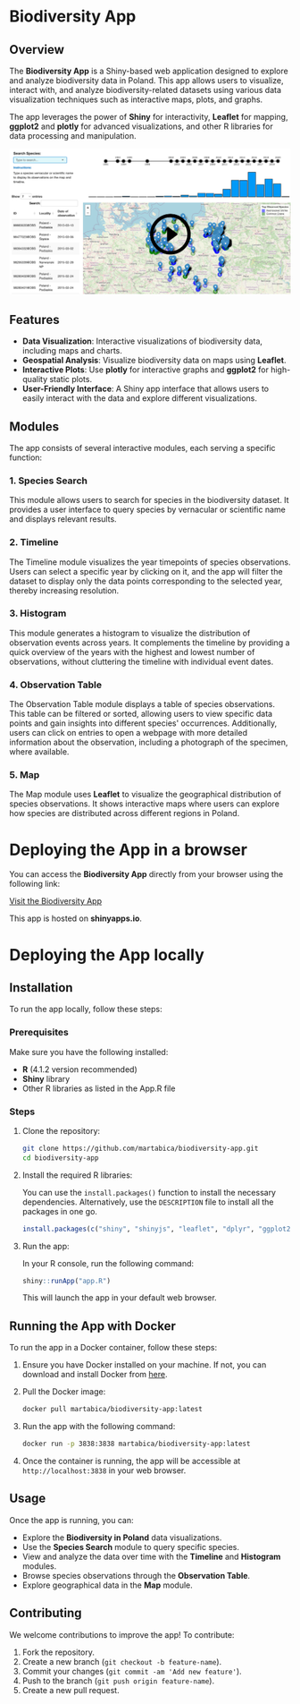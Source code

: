 
# Biodiversity App

## Overview

The **Biodiversity App** is a Shiny-based web application designed to explore and analyze biodiversity data in Poland. This app allows users to visualize, interact with, and analyze biodiversity-related datasets using various data visualization techniques such as interactive maps, plots, and graphs.

The app leverages the power of **Shiny** for interactivity, **Leaflet** for mapping, **ggplot2** and **plotly** for advanced visualizations, and other R libraries for data processing and manipulation.

[![Demo Video](play-video.png)](https://www.youtube.com/watch?v=hd-cIeGl7kk&ab_channel=MartaBica)

## Features

- **Data Visualization**: Interactive visualizations of biodiversity data, including maps and charts.
- **Geospatial Analysis**: Visualize biodiversity data on maps using **Leaflet**.
- **Interactive Plots**: Use **plotly** for interactive graphs and **ggplot2** for high-quality static plots.
- **User-Friendly Interface**: A Shiny app interface that allows users to easily interact with the data and explore different visualizations.

## Modules

The app consists of several interactive modules, each serving a specific function:

### 1. **Species Search**
This module allows users to search for species in the biodiversity dataset. It provides a user interface to query species by vernacular or scientific name and displays relevant results.

### 2. **Timeline**
The Timeline module visualizes the year timepoints of species observations. Users can select a specific year by clicking on it, and the app will filter the dataset to display only the data points corresponding to the selected year, thereby increasing resolution.

### 3. **Histogram**
This module generates a histogram to visualize the distribution of observation events across years. It complements the timeline by providing a quick overview of the years with the highest and lowest number of observations, without cluttering the timeline with individual event dates.

### 4. **Observation Table**
The Observation Table module displays a table of species observations. This table can be filtered or sorted, allowing users to view specific data points and gain insights into different species' occurrences. Additionally, users can click on entries to open a webpage with more detailed information about the observation, including a photograph of the specimen, where available.

### 5. **Map**
The Map module uses **Leaflet** to visualize the geographical distribution of species observations. It shows interactive maps where users can explore how species are distributed across different regions in Poland.

# Deploying the App in a browser

You can access the **Biodiversity App** directly from your browser using the following link:

[Visit the Biodiversity App](https://martabica.shinyapps.io/biodiversity-app/)

This app is hosted on **shinyapps.io**.

# Deploying the App locally

## Installation

To run the app locally, follow these steps:

### Prerequisites

Make sure you have the following installed:

- **R** (4.1.2 version recommended)
- **Shiny** library
- Other R libraries as listed in the App.R file

### Steps

1. Clone the repository:

   ```bash
   git clone https://github.com/martabica/biodiversity-app.git
   cd biodiversity-app
   ```

2. Install the required R libraries:

   You can use the `install.packages()` function to install the necessary dependencies. Alternatively, use the `DESCRIPTION` file to install all the packages in one go.

   ```r
   install.packages(c("shiny", "shinyjs", "leaflet", "dplyr", "ggplot2", "plotly", "data.table", "waiter"))
   ```

3. Run the app:

   In your R console, run the following command:

   ```r
   shiny::runApp("app.R")
   ```

   This will launch the app in your default web browser.

## Running the App with Docker

To run the app in a Docker container, follow these steps:

1. Ensure you have Docker installed on your machine. If not, you can download and install Docker from [here](https://www.docker.com/get-started).

2. Pull the Docker image:
   ```bash
   docker pull martabica/biodiversity-app:latest
   ```

3. Run the app with the following command:
   ```bash
   docker run -p 3838:3838 martabica/biodiversity-app:latest
   ```

4. Once the container is running, the app will be accessible at `http://localhost:3838` in your web browser.

## Usage

Once the app is running, you can:

- Explore the **Biodiversity in Poland** data visualizations.
- Use the **Species Search** module to query specific species.
- View and analyze the data over time with the **Timeline** and **Histogram** modules.
- Browse species observations through the **Observation Table**.
- Explore geographical data in the **Map** module.

## Contributing

We welcome contributions to improve the app! To contribute:

1. Fork the repository.
2. Create a new branch (`git checkout -b feature-name`).
3. Commit your changes (`git commit -am 'Add new feature'`).
4. Push to the branch (`git push origin feature-name`).
5. Create a new pull request.
